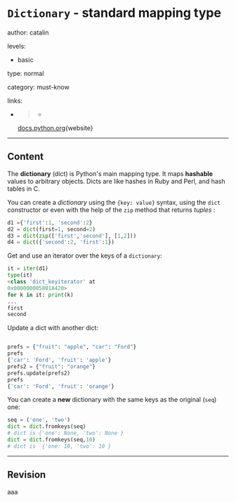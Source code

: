 # `Dictionary` - standard mapping type
author: catalin

levels:

  - basic

type: normal

category: must-know

links:

  - >-
    [docs.python.org](https://docs.python.org/3.5/library/stdtypes.html#mapping-types-dict){website}

---
## Content

The **dictionary** (dict) is Python's main mapping type. It maps **hashable** values to arbitrary objects. Dicts are like hashes in Ruby and Perl, and hash tables in C.

You can create a *dictionary* using the `{key: value}` syntax, using the `dict` constructor or even with the help of the `zip` method that returns *tuples* :
```python
d1 ={'first':1, 'second':2}
d2 = dict(first=1, second=2)
d3 = dict(zip(['first','second'], [1,2]))
d4 = dict({'second':2, 'first':1})
```
Get and use an iterator over the keys of a `dictionary`: 
```python
it = iter(d1)
type(it)
<class 'dict_keyiterator' at
0x000000005801A420>
for k in it: print(k)
...
first
second

```
Update a dict with another dict:
```python

prefs = {"fruit": "apple", "car": "Ford"}
prefs
{'car': 'Ford', 'fruit': 'apple'}
prefs2 = {"fruit": "orange"}
prefs.update(prefs2)
prefs
{'car': 'Ford', 'fruit': 'orange'}
```

You can create a **new** dictionary with the same keys as the original (`seq`)  one:
```python
seq = ('one', 'two')
dict = dict.fromkeys(seq)
# dict is {'one': None, 'two': None }
dict = dict.fromkeys(seq,10)
# dict is  {'one: 10, 'two': 10 }

```

---
## Revision

aaa